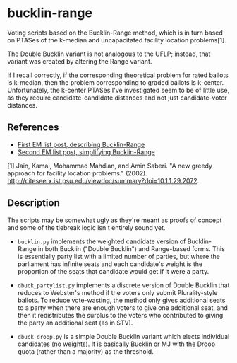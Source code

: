 # bucklin-range
Voting scripts based on the Bucklin-Range method, which is in turn based on 
PTASes of the k-median and uncapacitated facility location problems[1]. 

The Double Bucklin variant is not analogous to the UFLP; instead, that variant
was created by altering the Range variant. 

If I recall correctly, if the corresponding theoretical problem for rated 
ballots is k-median, then the problem corresponding to graded ballots is 
k-center. Unfortunately, the k-center PTASes I've investigated seem to be of 
little use, as they require candidate-candidate distances and not just 
candidate-voter distances.

## References
- [First EM list post, describing Bucklin-Range](http://lists.electorama.com/pipermail/election-methods-electorama.com/2015-January/131069.html) 
- [Second EM list post, simplifying Bucklin-Range](http://lists.electorama.com/pipermail/election-methods-electorama.com/2016-November/000976.html)

[1] Jain, Kamal, Mohammad Mahdian, and Amin Saberi. "A new greedy approach for facility location problems." (2002). <http://citeseerx.ist.psu.edu/viewdoc/summary?doi=10.1.1.29.2072>.

## Description

The scripts may be somewhat ugly as they're meant as proofs of concept and
some of the tiebreak logic isn't entirely sound yet.

- `bucklin.py` implements the weighted candidate version of Bucklin-Range 
in both Bucklin ("Double Bucklin") and Range-based forms. This is essentially
party list with a limited number of parties, but where the parliament has
infinite seats and each candidate's weight is the proportion of the seats that
candidate would get if it were a party.

- `dbuck_partylist.py` implements a discrete version of Double Bucklin that
reduces to Webster's method if the voters only submit Plurality-style ballots.
To reduce vote-wasting, the method only gives additional seats to a party when
there are enough voters to give one additional seat, and then it redistributes
the surplus to the voters who contributed to giving the party an additional
seat (as in STV).

- `dbuck_droop.py` is a simple Double Bucklin variant which elects 
individual candidates (no weights). It is basically Bucklin or MJ with the 
Droop quota (rather than a majority) as the threshold.
